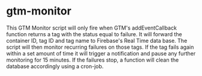 # gtm-monitor
This GTM Monitor script will only fire when GTM's addEventCallback function returns a tag with the status equal to failure. It will forward the container ID, tag ID and tag name to Firebase's Real Time data base. The script will then monitor recurring failures on those tags. If the tag fails again within a set amount of time it will trigger a notification and pause any further monitoring for 15 minutes. If the failures stop, a function will clean the database accordingly using a cron-job.
